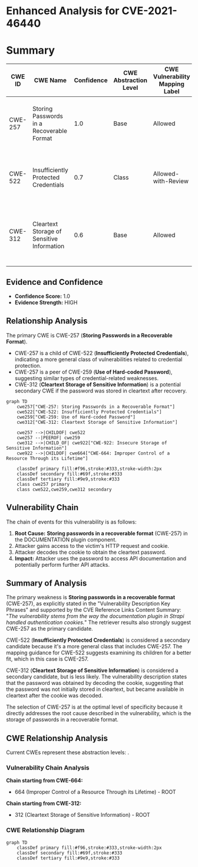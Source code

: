 # Enhanced Analysis for CVE-2021-46440

# Summary
| CWE ID | CWE Name | Confidence | CWE Abstraction Level | CWE Vulnerability Mapping Label | CWE-Vulnerability Mapping Notes |
|---|---|---|---|---|---|
| CWE-257 | Storing Passwords in a Recoverable Format | 1.0 | Base | Allowed | Primary CWE: This is the most direct match to the vulnerability description. |
| CWE-522 | Insufficiently Protected Credentials | 0.7 | Class | Allowed-with-Review | Secondary: Could be a broader classification, but CWE-257 is more specific. |
| CWE-312 | Cleartext Storage of Sensitive Information | 0.6 | Base | Allowed | Secondary:  Potentially applicable if the password was stored in cleartext after being recovered. |

## Evidence and Confidence

*   **Confidence Score:** 1.0
*   **Evidence Strength:** HIGH

## Relationship Analysis
The primary CWE is CWE-257 (**Storing Passwords in a Recoverable Format**).

- CWE-257 is a child of CWE-522 (**Insufficiently Protected Credentials**), indicating a more general class of vulnerabilities related to credential protection.
- CWE-257 is a peer of CWE-259 (**Use of Hard-coded Password**), suggesting similar types of credential-related weaknesses.
- CWE-312 (**Cleartext Storage of Sensitive Information**) is a potential secondary CWE if the password was stored in cleartext after recovery.

```mermaid
graph TD
    cwe257["CWE-257: Storing Passwords in a Recoverable Format"]
    cwe522["CWE-522: Insufficiently Protected Credentials"]
    cwe259["CWE-259: Use of Hard-coded Password"]
    cwe312["CWE-312: Cleartext Storage of Sensitive Information"]

    cwe257 -->|CHILDOF| cwe522
    cwe257 --|PEEROF| cwe259
    cwe312 -->|CHILD_OF| cwe922["CWE-922: Insecure Storage of Sensitive Information"]
    cwe922 -->|CHILDOF| cwe664["CWE-664: Improper Control of a Resource Through its Lifetime"]
    
    classDef primary fill:#f96,stroke:#333,stroke-width:2px
    classDef secondary fill:#69f,stroke:#333
    classDef tertiary fill:#9e9,stroke:#333
    class cwe257 primary
    class cwe522,cwe259,cwe312 secondary
```

## Vulnerability Chain
The chain of events for this vulnerability is as follows:

1.  **Root Cause:** **Storing passwords in a recoverable format** (CWE-257) in the DOCUMENTATION plugin component.
2.  Attacker gains access to the victim's HTTP request and cookie.
3.  Attacker decodes the cookie to obtain the cleartext password.
4.  **Impact:** Attacker uses the password to access API documentation and potentially perform further API attacks.

## Summary of Analysis
The primary weakness is **Storing passwords in a recoverable format** (CWE-257), as explicitly stated in the "Vulnerability Description Key Phrases" and supported by the CVE Reference Links Content Summary: "*The vulnerability stems from the way the documentation plugin in Strapi handled authentication cookies.*" The retriever results also strongly suggest CWE-257 as the primary candidate.

CWE-522 (**Insufficiently Protected Credentials**) is considered a secondary candidate because it's a more general class that includes CWE-257. The mapping guidance for CWE-522 suggests examining its children for a better fit, which in this case is CWE-257.

CWE-312 (**Cleartext Storage of Sensitive Information**) is considered a secondary candidate, but is less likely. The vulnerability description states that the password was obtained by decoding the cookie, suggesting that the password was not initially stored in cleartext, but became available in cleartext after the cookie was decoded.

The selection of CWE-257 is at the optimal level of specificity because it directly addresses the root cause described in the vulnerability, which is the storage of passwords in a recoverable format.


## CWE Relationship Analysis

Current CWEs represent these abstraction levels: .


### Vulnerability Chain Analysis

**Chain starting from CWE-664:**
- 664 (Improper Control of a Resource Through its Lifetime) - ROOT


**Chain starting from CWE-312:**
- 312 (Cleartext Storage of Sensitive Information) - ROOT



### CWE Relationship Diagram

```mermaid
graph TD
    classDef primary fill:#f96,stroke:#333,stroke-width:2px
    classDef secondary fill:#69f,stroke:#333
    classDef tertiary fill:#9e9,stroke:#333
```